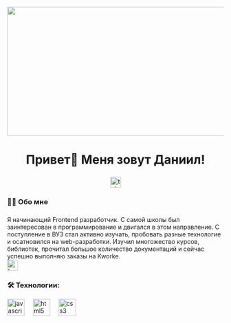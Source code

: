 <br clear="both">

<div align="center">
  <img height="300" width="600" src="https://user-images.githubusercontent.com/74038190/212750155-3ceddfbd-19d3-40a3-87af-8d329c8323c4.gif"  />
</div>

###

<h1 align="center">Привет👋 Меня зовут Даниил!</h1>

###

<div align="center">
  <a href="https://t.me/Zer1l" target="_blank"> 
    <img src="https://img.shields.io/static/v1?message=Telegram&logo=telegram&label=&color=2CA5E0&logoColor=white&labelColor=&style=for-the-badge" height="25" alt="telegram logo"  />
  </a>
</div>

###

<h3 align="left">👩‍💻  Обо мне</h3>

###

<p align="left">Я начинающий Frontend разработчик. С самой школы был заинтересован в программирование и двигался в этом направление. С поступление в ВУЗ стал активно изучать, пробовать разные технологие и осатновился на web-разработки. Изучил многожество курсов, библиотек, прочитал большое количество документаций и сейчас успешно выполняю заказы на Kworke.
<br> 
  <a href="https://t.me/Zer1l" target="_blank"> 
    <img src="https://img.shields.io/static/v1?message=Kwork&logo=kwork&label=&color=2CA5E0&logoColor=white&labelColor=&style=for-the-badge" height="25" alt="kwork logo"  />
  </a>
</p>

<h3 align="left">🛠 Технологии:</h3>


<div align="left">
 <img src="https://cdn.jsdelivr.net/gh/devicons/devicon/icons/javascript/javascript-original.svg" height="40" alt="javascript logo"  />
  <img width="12" />
  <img src="https://cdn.jsdelivr.net/gh/devicons/devicon/icons/html5/html5-original.svg" height="40" alt="html5 logo"  />
  <img width="12" />
  <img src="https://cdn.jsdelivr.net/gh/devicons/devicon/icons/css3/css3-original.svg" height="40" alt="css3 logo"  />
  <img width="12" />
</div>

###

